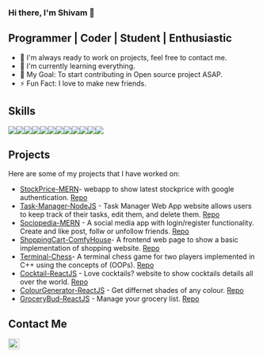 ### Hi there, I'm Shivam 👋

## Programmer | Coder | Student | Enthusiastic

<!--
- 😎 I'm currently working on a []
-->

- 👬 I'm always ready to work on projects, feel free to contact me.
- 🌱 I'm currently learning everything.
- 🥅 My Goal: To start contributing in Open source project ASAP.
- ⚡ Fun Fact: I love to make new friends.

## Skills

<div style="display: flex;">
  <img src="https://img.shields.io/badge/HTML5-E34F26?style=flat&logo=html5&logoColor=white" />
  <img src="https://img.shields.io/badge/CSS3-1572B6?style=flat&logo=css3&logoColor=white" />
  <img src="https://img.shields.io/badge/JavaScript-F7DF1E?style=flat&logo=javascript&logoColor=black" />
  <img src="https://img.shields.io/badge/ReactJS-61DAFB?style=flat&logo=react&logoColor=black" />
  <img src="https://img.shields.io/badge/Node.js-339933?style=flat&logo=node.js&logoColor=white" />
  <img src="https://img.shields.io/badge/Express.js-1572B6?style=flat&logo=express&logoColor=white" />
  <img src="https://img.shields.io/badge/MongoDB-FF0000?style=flat&logo=mongodb&logoColor=white" />
  <img src="https://img.shields.io/badge/Bash-4EAA25?style=flat&logo=gnu-bash&logoColor=white" />
  <img src="https://img.shields.io/badge/Git-F05032?style=flat&logo=git&logoColor=white" />
  <img src="https://img.shields.io/badge/GitHub-100000?style=flat&logo=github&logoColor=white" />
  <img src="https://img.shields.io/badge/Linux-FCC624?style=flat&logo=linux&logoColor=black" />
  <img src="https://img.shields.io/badge/Bash-4EAA25?style=flat&logo=gnu-bash&logoColor=white" />
</div>

## Projects

Here are some of my projects that I have worked on:
- [StockPrice-MERN](https://stockprice-eh6m.onrender.com/account/login)- webapp to show latest stockprice with google authentication. [Repo](https://github.com/aslezar/StockPrice)
- [Task-Manager-NodeJS](https://task-manager-nodejs-bqr0.onrender.com) - Task Manager Web App website allows users to keep track of their tasks, edit them, and delete them. [Repo](https://github.com/aslezar/Task-Manager-NodeJS)
- [Sociopedia-MERN](https://sociopedia-rxw9.onrender.com/) - A social media app with login/register functionality. Create and like post, follw or unfollow friends. [Repo](https://github.com/aslezar/Sociopedia)
- [ShoppingCart-ComfyHouse](https://aslezar.github.io/shoopingcart-website/)- A frontend web page to show a basic implementation of shopping website. [Repo](https://github.com/aslezar/shoopingcart-website)
- [Terminal-Chess](https://github.com/aslezar/Chess)- A terminal chess game for two players implemented in C++ using the concepts of (OOPs). [Repo](https://github.com/aslezar/Chess)
- [Cocktail-ReactJS](https://aslezar.github.io/Cocktails-reactJS/) - Love cocktails? website to show cocktails details all over the world. [Repo]([https://github.com/aslezar/StockPrice](https://github.com/aslezar/Cocktails-reactJS))
- [ColourGenerator-ReactJS](https://aslezar.github.io/colorGenerator-ReactJS/) - Get differnet shades of any colour. [Repo]([https://github.com/aslezar/StockPrice](https://github.com/aslezar/colorGenerator-ReactJS))
- [GroceryBud-ReactJS](https://aslezar.github.io/groceryBud-ReactJS/) - Manage your grocery list. [Repo]([https://github.com/aslezar/StockPrice](https://github.com/aslezar/groceryBud-ReactJS))

## Contact Me

[<img align="left" alt="mr-shivamgarg | linkedin" width="22px" src="https://cdn.jsdelivr.net/npm/simple-icons@v3/icons/linkedin.svg" />][linkedin]

<!--
[<img align="left" alt="mr_shivamgarg | twitter" width="22px" src="https://cdn.jsdelivr.net/npm/simple-icons@v3/icons/twitter.svg" />][twitter]
[<img align="left" alt="mr_shivamgarg | instagram" width="22px" src="https://cdn.jsdelivr.net/npm/simple-icons@v3/icons/instagram.svg" />][instagram]
-->

<!--
### Skills and Language:
-->

[twitter]: https://twitter.com/mr_shivamgarg
[linkedin]: https://www.linkedin.com/in/mrshivamgarg/
[instagram]: https://www.instagram.com/mr_shivamgarg/

<!--
**mr-shivamgarg/mr-shivamgarg** is a ✨ _special_ ✨ repository because its `README.md` (this file) appears on your GitHub profile.

Here are some ideas to get you started:

- 🔭 I’m currently working on ...
- 🌱 I’m currently learning ...
- 👯 I’m looking to collaborate on ...
- 🤔 I’m looking for help with ...
- 💬 Ask me about ...
- 📫 How to reach me: ...
- 😄 Pronouns: ...
- ⚡ Fun fact: ...
-->

